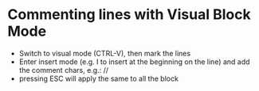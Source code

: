 # Commenting lines with Visual Block Mode 

- Switch to visual mode (CTRL-V), then mark the lines
- Enter insert mode (e.g. I to insert at the beginning on the line) and add the comment chars, e.g.: //
- pressing ESC will apply the same to all the block

